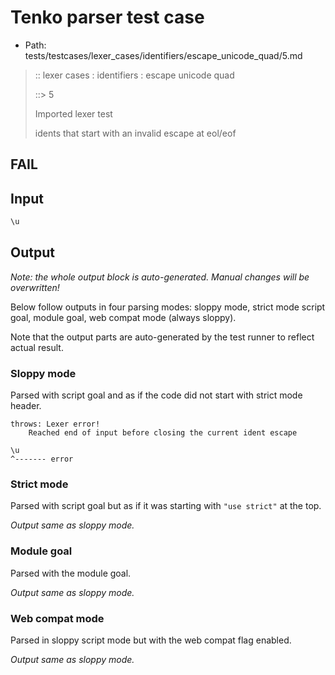 # Tenko parser test case

- Path: tests/testcases/lexer_cases/identifiers/escape_unicode_quad/5.md

> :: lexer cases : identifiers : escape unicode quad
>
> ::> 5
>
> Imported lexer test
>
> idents that start with an invalid escape at eol/eof

## FAIL

## Input

`````js
\u
`````

## Output

_Note: the whole output block is auto-generated. Manual changes will be overwritten!_

Below follow outputs in four parsing modes: sloppy mode, strict mode script goal, module goal, web compat mode (always sloppy).

Note that the output parts are auto-generated by the test runner to reflect actual result.

### Sloppy mode

Parsed with script goal and as if the code did not start with strict mode header.

`````
throws: Lexer error!
    Reached end of input before closing the current ident escape

\u
^------- error
`````

### Strict mode

Parsed with script goal but as if it was starting with `"use strict"` at the top.

_Output same as sloppy mode._

### Module goal

Parsed with the module goal.

_Output same as sloppy mode._

### Web compat mode

Parsed in sloppy script mode but with the web compat flag enabled.

_Output same as sloppy mode._
